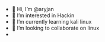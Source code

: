- 👋 Hi, I’m @aryjan
- 👀 I’m interested in Hackin
- 🌱 I’m currently learning kali linux
- 💞️ I’m looking to collaborate on linux 
- 

<!---
aryjan/aryjan is a ✨ special ✨ repository because its `README.md` (this file) appears on your GitHub profile.
You can click the Preview link to take a look at your changes.
--->
